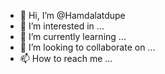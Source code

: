 - 👋 Hi, I’m @Hamdalatdupe
- 👀 I’m interested in ...
- 🌱 I’m currently learning ...
- 💞️ I’m looking to collaborate on ...
- 📫 How to reach me ...

<!---
Hamdalatdupe/Hamdalatdupe is a ✨ special ✨ repository because its `README.md` (this file) appears on your GitHub profile.
You can click the Preview link to take a look at your changes.
--->
